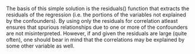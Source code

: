The basis of this simple solution is the residuals() function that extracts the residuals of the regression (i.e. the portions of the variables not explained by the confounders). By using only the residuals for correlation atleast ensures that spurious relationships due to one or more of the confounders are not misinterpreted. However, if and given the residuals are large (quite often), one should bear in mind that the correlations may be explained by some other variable as well.  
